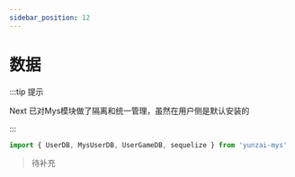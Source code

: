 ```yaml
---
sidebar_position: 12
---
```


# 数据

:::tip 提示

Next 已对Mys模块做了隔离和统一管理，虽然在用户侧是默认安装的

:::

```ts
import { UserDB, MysUserDB, UserGameDB, sequelize } from 'yunzai-mys'
```

> 待补充
